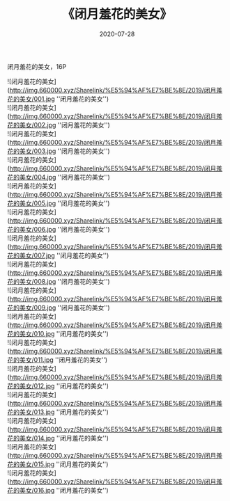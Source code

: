 ﻿---
layout: post
title:  《闭月羞花的美女》
date:   2020-07-28
img: http://img.660000.xyz/Sharelink/%E5%94%AF%E7%BE%8E/2019/闭月羞花的美女/000.jpg
categories: [美女, 清纯, 唯美]
---

闭月羞花的美女，16P

![闭月羞花的美女](http://img.660000.xyz/Sharelink/%E5%94%AF%E7%BE%8E/2019/闭月羞花的美女/001.jpg ''闭月羞花的美女'') <br>
![闭月羞花的美女](http://img.660000.xyz/Sharelink/%E5%94%AF%E7%BE%8E/2019/闭月羞花的美女/002.jpg ''闭月羞花的美女'') <br>
![闭月羞花的美女](http://img.660000.xyz/Sharelink/%E5%94%AF%E7%BE%8E/2019/闭月羞花的美女/003.jpg ''闭月羞花的美女'') <br>
![闭月羞花的美女](http://img.660000.xyz/Sharelink/%E5%94%AF%E7%BE%8E/2019/闭月羞花的美女/004.jpg ''闭月羞花的美女'') <br>
![闭月羞花的美女](http://img.660000.xyz/Sharelink/%E5%94%AF%E7%BE%8E/2019/闭月羞花的美女/005.jpg ''闭月羞花的美女'') <br>
![闭月羞花的美女](http://img.660000.xyz/Sharelink/%E5%94%AF%E7%BE%8E/2019/闭月羞花的美女/006.jpg ''闭月羞花的美女'') <br>
![闭月羞花的美女](http://img.660000.xyz/Sharelink/%E5%94%AF%E7%BE%8E/2019/闭月羞花的美女/007.jpg ''闭月羞花的美女'') <br>
![闭月羞花的美女](http://img.660000.xyz/Sharelink/%E5%94%AF%E7%BE%8E/2019/闭月羞花的美女/008.jpg ''闭月羞花的美女'') <br>
![闭月羞花的美女](http://img.660000.xyz/Sharelink/%E5%94%AF%E7%BE%8E/2019/闭月羞花的美女/009.jpg ''闭月羞花的美女'') <br>
![闭月羞花的美女](http://img.660000.xyz/Sharelink/%E5%94%AF%E7%BE%8E/2019/闭月羞花的美女/010.jpg ''闭月羞花的美女'') <br>
![闭月羞花的美女](http://img.660000.xyz/Sharelink/%E5%94%AF%E7%BE%8E/2019/闭月羞花的美女/011.jpg ''闭月羞花的美女'') <br>
![闭月羞花的美女](http://img.660000.xyz/Sharelink/%E5%94%AF%E7%BE%8E/2019/闭月羞花的美女/012.jpg ''闭月羞花的美女'') <br>
![闭月羞花的美女](http://img.660000.xyz/Sharelink/%E5%94%AF%E7%BE%8E/2019/闭月羞花的美女/013.jpg ''闭月羞花的美女'') <br>
![闭月羞花的美女](http://img.660000.xyz/Sharelink/%E5%94%AF%E7%BE%8E/2019/闭月羞花的美女/014.jpg ''闭月羞花的美女'') <br>
![闭月羞花的美女](http://img.660000.xyz/Sharelink/%E5%94%AF%E7%BE%8E/2019/闭月羞花的美女/015.jpg ''闭月羞花的美女'') <br>
![闭月羞花的美女](http://img.660000.xyz/Sharelink/%E5%94%AF%E7%BE%8E/2019/闭月羞花的美女/016.jpg ''闭月羞花的美女'') <br>
